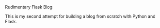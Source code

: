 Rudimentary Flask Blog

This is my second attempt for building a blog from scratch with Python and Flask.
